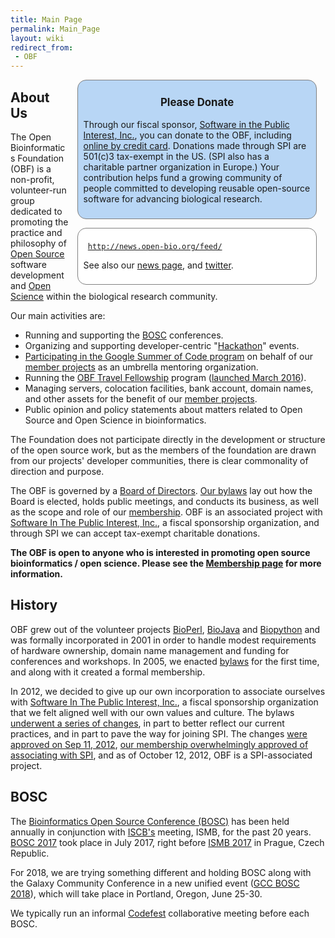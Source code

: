 ```yaml
---
title: Main Page
permalink: Main_Page
layout: wiki
redirect_from:
 - OBF
---
```


<div style="float:right;">
<div style="width:26em; background-color: rgb(184,214,245); border: 1px solid grey; border-radius: 1em; margin: 0em 1em 0em 1em; padding: 0.6em;">

<span style="font-size: larger">

<center>

**Please Donate**

</center>

</span>

Through our fiscal sponsor, [Software in the Public Interest,
Inc.](http://spi-inc.org/donations), you can donate to the OBF,
including [online by credit
card](https://co.clickandpledge.com/advanced/default.aspx?wid=66788#).
Donations made through SPI are 501(c)3 tax-exempt in the US. (SPI also
has a charitable partner organization in Europe.) Your contribution
helps fund a growing community of people committed to developing
reusable open-source software for advancing biological research.

</div>
<div style="width:26em; background-color: white; border: 1px solid grey; border-radius: 1em; margin: 1em 1em 0em 1em; padding: 0.6em;">

` `<rss max="5" item-max-length="150" templatename="Rss-feed">[`http://news.open-bio.org/feed/`](http://news.open-bio.org/feed/)</rss>

See also our [news page](News "wikilink"), and
[twitter](http://twitter.com/obf_news).

</div>
</div>

## About Us

The Open Bioinformatics Foundation (OBF) is a non-profit, volunteer-run
group dedicated to promoting the practice and philosophy of [Open
Source](wp:open_source "wikilink") software development and [Open
Science](wp:Open_science "wikilink") within the biological research
community.

Our main activities are:

- Running and supporting the [BOSC](BOSC "wikilink") conferences.
- Organizing and supporting developer-centric
  "[Hackathon](Hackathon "wikilink")" events.
- [ Participating in the Google Summer of Code
  program](Google_Summer_of_Code "wikilink") on behalf of our [ member
  projects](Projects "wikilink") as an umbrella mentoring organization.
- Running the [OBF Travel
  Fellowship](https://github.com/OBF/obf-docs/blob/master/Travel_fellowships.md)
  program ([launched March
  2016](http://news.open-bio.org/2016/03/01/obf-travel-fellowship-program/)).
- Managing servers, colocation facilities, bank account, domain names,
  and other assets for the benefit of our [ member
  projects](Projects "wikilink").
- Public opinion and policy statements about matters related to Open
  Source and Open Science in bioinformatics.

The Foundation does not participate directly in the development or
structure of the open source work, but as the members of the foundation
are drawn from our projects' developer communities, there is clear
commonality of direction and purpose.

The OBF is governed by a [Board of Directors](Board "wikilink"). [Our
bylaws](media:OBF-Bylaws.pdf "wikilink") lay out how the Board is
elected, holds public meetings, and conducts its business, as well as
the scope and role of our [membership](membership "wikilink"). OBF is an
associated project with [Software In The Public Interest,
Inc.](http://spi-inc.org/), a fiscal sponsorship organization, and
through SPI we can accept tax-exempt charitable donations.

**The OBF is open to anyone who is interested in promoting open source
bioinformatics / open science. Please see the [Membership
page](Open_Bioinformatics_Foundation:Membership_application "wikilink")
for more information.**

## History

OBF grew out of the volunteer projects [BioPerl](BioPerl "wikilink"),
[BioJava](BioJava "wikilink") and [Biopython](Biopython "wikilink") and
was formally incorporated in 2001 in order to handle modest requirements
of hardware ownership, domain name management and funding for
conferences and workshops. In 2005, we enacted [
bylaws](:File:OBF-Bylaws.pdf "wikilink") for the first time, and along
with it created a formal membership.

In 2012, we decided to give up our own incorporation to associate
ourselves with [Software In The Public Interest,
Inc.](http://spi-inc.org/), a fiscal sponsorship organization that we
felt aligned well with our own values and culture. The bylaws [underwent
a series of changes](https://github.com/OBF/obf-docs/pull/8), in part to
better reflect our current practices, and in part to pave the way for
joining SPI. The changes [ were approved on Sep 11,
2012](Minutes:2012_Sep_ConfCall "wikilink"), [our membership
overwhelmingly approved of associating with
SPI](http://vote.heliosvoting.org/helios/e/OBFjoiningSPI), and as of
October 12, 2012, OBF is a SPI-associated project.

## BOSC

The [Bioinformatics Open Source Conference (BOSC)](BOSC "wikilink") has
been held annually in conjunction with [ISCB's](http://www.iscb.org)
meeting, ISMB, for the past 20 years. [BOSC 2017](BOSC_2017 "wikilink")
took place in July 2017, right before [ISMB
2017](https://www.iscb.org/ismbeccb2017) in Prague, Czech Republic.

For 2018, we are trying something different and holding BOSC along with
the Galaxy Community Conference in a new unified event ([GCC BOSC
2018](https://gccbosc2018.sched.com/)), which will take place in
Portland, Oregon, June 25-30.

We typically run an informal [Codefest](Codefest "wikilink")
collaborative meeting before each BOSC.
